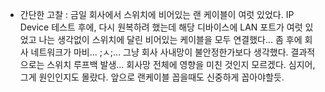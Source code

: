 * 간단한 고찰 : 금일 회사에서 스위치에 비어있는 랜 케이블이 여럿 있었다. IP Device 테스트 후에, 다시 원복하려 했는데 해당 디바이스에 LAN 포트가 여럿 있었고 나는 생각없이 스위치에 달린 비어있는 
케이블을 모두 연결했다... 좀 후에 회사 네트워크가 마비... ;ㅅ;... 그냥 회사 사내망이 불안정한가보다 생각했다. 결과적으로는 스위치 루프백 발생... 회사망 전체에 영향을 미친 것인지 모르겠다. 심지어,
그게 원인인지도 몰랐다. 앞으로 랜케이블 꼽을때도 신중하게 꼽아야할듯.

